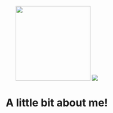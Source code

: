 
<p align="center" href="https://github.com/anuraghazra/github-readme-stats">
  <img height=200px src="https://github-readme-stats.vercel.app/api?username=JahnoelRondon&hide=stars,issues&theme=blue-green&repo=github-readme-stats" />
  <img src="https://github-readme-stats.vercel.app/api/top-langs/?username=JahnoelRondon&theme=blue-green&repo=convoychat" />
</p>

<h1 align="center">A little bit about me!</h1>
<p align="center>I am a self taught software engineer in Bethesda Maryland. I first saw a coding class in highschool for java making small games and websites and was hooked ever since. If I am not coding im playing the piano, working out, making food or spending time with loved ones.</p>
          
          
<!--
**JahnoelRondon/JahnoelRondon** is a ✨ _special_ ✨ repository because its `README.md` (this file) appears on your GitHub profile.

Here are some ideas to get you started:

- 🔭 I’m currently working on ...
- 🌱 I’m currently learning ...
- 👯 I’m looking to collaborate on ...
- 🤔 I’m looking for help with ...
- 💬 Ask me about ...
- 📫 How to reach me: ...
- 😄 Pronouns: ...
- ⚡ Fun fact: ...
-->
